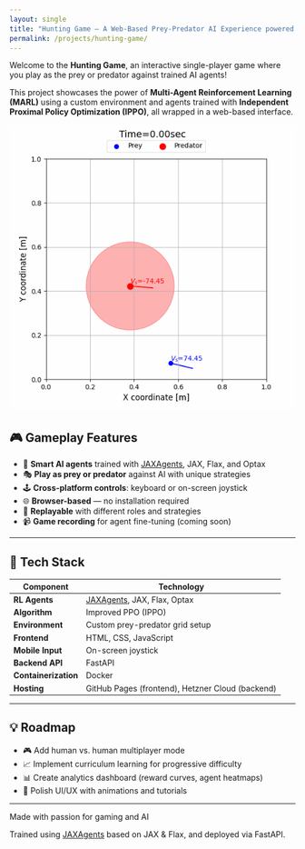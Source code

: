 ```yaml
---
layout: single
title: "Hunting Game – A Web-Based Prey-Predator AI Experience powered via Multi-Agent Reinforcement Learning"
permalink: /projects/hunting-game/
---
```


Welcome to the **Hunting Game**, an interactive single-player game where you play as the prey or predator against trained AI agents!

This project showcases the power of **Multi-Agent Reinforcement Learning (MARL)** using a custom environment and agents trained with **Independent Proximal Policy Optimization (IPPO)**, all wrapped in a web-based interface.

<p align="center">
  <img src="/assets/hunting_game_v1.gif" alt="Hunting Game animation" />
</p>


## 🎮 Gameplay Features

- 🧠 **Smart AI agents** trained with [JAXAgents](https://github.com/amavrits/jax-agents), JAX, Flax, and Optax  
- 🎭 **Play as prey or predator** against AI with unique strategies  
- 🕹️ **Cross-platform controls**: keyboard or on-screen joystick  
- 🌐 **Browser-based** — no installation required  
- 🔄 **Replayable** with different roles and strategies  
- 📹 **Game recording** for agent fine-tuning (coming soon)  

---

## 🧠 Tech Stack

| Component           | Technology                                                                                         |
|---------------------|----------------------------------------------------------------------------------------------------|
| **RL Agents**       | <a href="https://github.com/amavrits/jax-agents" class="gold-link">JAXAgents</a>, JAX, Flax, Optax |
| **Algorithm**       | Improved PPO (IPPO)                                                                                |
| **Environment**     | Custom prey-predator grid setup                                                                    |
| **Frontend**        | HTML, CSS, JavaScript                                                                              |
| **Mobile Input**    | On-screen joystick                                                                                 |
| **Backend API**     | FastAPI                                                                                            |
| **Containerization**| Docker                                                                                             |
| **Hosting**         | GitHub Pages (frontend), Hetzner Cloud (backend)                                                   |

---

## 💡 Roadmap

- 🎮 Add human vs. human multiplayer mode  
- 📈 Implement curriculum learning for progressive difficulty  
- 📊 Create analytics dashboard (reward curves, agent heatmaps)  
- 🎨 Polish UI/UX with animations and tutorials  

---

Made with passion for gaming and AI 

Trained using [JAXAgents](https://github.com/amavrits/jax-agents) based on JAX & Flax, and deployed via FastAPI.
